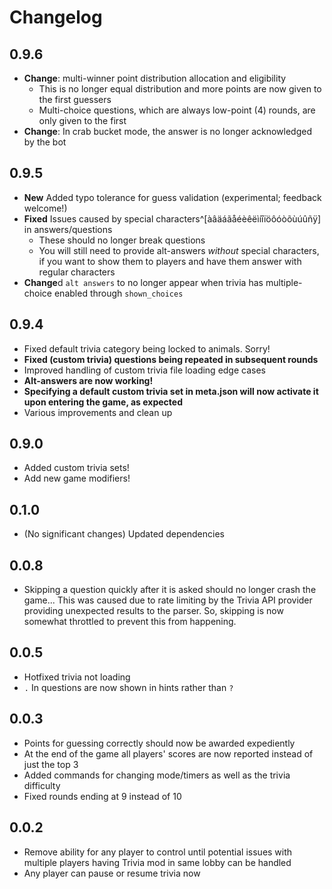 # Changelog

## 0.9.6
- **Change**: multi-winner point distribution allocation and eligibility
  - This is no longer equal distribution and more points are now given to the first guessers
  - Multi-choice questions, which are always low-point (4) rounds, are only given to the first
- **Change**: In crab bucket mode, the answer is no longer acknowledged by the bot


## 0.9.5
- **New** Added typo tolerance for guess validation (experimental; feedback welcome!)
- **Fixed** Issues caused by special characters^[àâäáãåéèêëìíîïöôóòõùúûñÿ] in answers/questions
  - These should no longer break questions
  - You will still need to provide alt-answers _without_ special characters, if you want to show them to players and have them answer with regular characters
- **Change**d `alt answers` to no longer appear when trivia has multiple-choice enabled through `shown_choices`

## 0.9.4
- Fixed default trivia category being locked to animals. Sorry!
- **Fixed (custom trivia) questions being repeated in subsequent rounds**
- Improved handling of custom trivia file loading edge cases
- **Alt-answers are now working!**
- **Specifying a default custom trivia set in meta.json will now activate it upon entering the game, as expected**
- Various improvements and clean up

## 0.9.0
- Added custom trivia sets!
- Add new game modifiers!

## 0.1.0
- (No significant changes) Updated dependencies

## 0.0.8
- Skipping a question quickly after it is asked should no longer crash the game...
This was caused due to rate limiting by the Trivia API provider providing unexpected results to the parser.
So, skipping is now somewhat throttled to prevent this from happening.

## 0.0.5
- Hotfixed trivia not loading
- `.` In questions are now shown in hints rather than `?`

## 0.0.3

- Points for guessing correctly should now be awarded expediently
- At the end of the game all players' scores are now reported instead of just the top 3
- Added commands for changing mode/timers as well as the trivia difficulty
- Fixed rounds ending at 9 instead of 10

## 0.0.2

- Remove ability for any player to control until potential issues with multiple 
players having Trivia mod in same lobby can be handled
- Any player can pause or resume trivia now